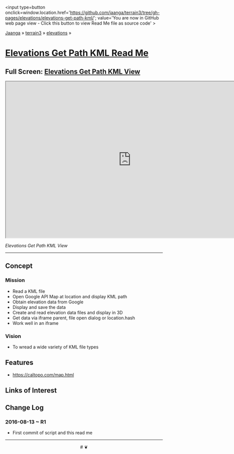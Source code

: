 <span style=display:none; >[You are now in GitHub source code view - click this link to view Read Me file as a web page]
( https://jaanga.github.io/terrain3/#elevations/elevations-get-path-kml/ "View file as a web page." ) </span>
<input type=button onclick=window.location.href='https://github.com/jaanga/terrain3/tree/gh-pages/elevations/elevations-get-path-kml/'; value='You are now in GitHub web page view - Click this button to view Read Me file as source code' >

[Jaanga]( http://jaanga.github.io ) &raquo; [terrain3]( https://jaanga.github.io/terrain3/ ) &raquo;
[elevations]( https://jaanga.github.io/terrain3/#elevations/ ) &raquo;

[Elevations Get Path KML Read Me]( https://jaanga.github.io/terrain3/#elevations/elevations-get-path-kml/ )
===

## Full Screen: [Elevations Get Path KML View]( https://jaanga.github.io/terrain3/elevations/elevations-get-path-kml/index.html )


<img src="https://cloud.githubusercontent.com/assets/547626/17637554/30450756-6099-11e6-9c75-8facc3c37bd8.png" style=display:none; width=800 >

<iframe sandbox='allow-same-origin allow-scripts' src="https://jaanga.github.io/terrain3/elevations/elevations-get-path-kml/index.html" width=800px height=500px onload=this.contentWindow.googleMap.setOptions({scrollwheel:false});  ></iframe>

_Elevations Get Path KML View_

***


## Concept

### Mission

* Read a KML file
* Open Google API Map at location and display KML path
* Obtain elevation data from Google  
* Display and save the data
* Create and read elevation data files and display in 3D
* Get data via iframe parent, file open dialog or location.hash
* Work well in an iframe


### Vision

* To wread a wide variety of KML file types


## Features

* https://caltopo.com/map.html



## Links of Interest


## Change Log

### 2016-08-13 ~ R1

* First commit of script and this read me



***

<center title='Jaanga ~ your 3D happy place' >
# <a href=javascript:window.scrollTo(0,0); style=text-decoration:none; > ❦ </a>
</center>
